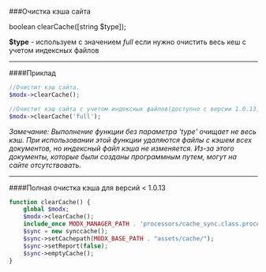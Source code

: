 ###Очистка кэша сайта

boolean clearCache([string $type]);

**$type** - используем с значением *full* если нужно очистить весь кеш с учетом индексных файлов

***

####Приклад

````php
//Очистит кэш сайта.
$modx->clearCache();

//Очистит кэш сайта с учетом индексных файлов(доступно с версии 1.0.13).
$modx->clearCache('full');
````
*Замечание: Выполнение функции без параметра 'type' очищает не весь кэш. При использовании этой функции удаляются файлы с кэшем всех документов, но индексный файл кэша не изменяется. Из-за этого документы, которые были созданы программным путем, могут на сайте отсутствовать.*

***

####Полная очистка кэша для версий < 1.0.13

````php
function clearCache() {
    global $modx;
    $modx->clearCache();
    include_once MODX_MANAGER_PATH . 'processors/cache_sync.class.processor.php';
    $sync = new synccache();
    $sync->setCachepath(MODX_BASE_PATH . "assets/cache/");
    $sync->setReport(false);
    $sync->emptyCache();
}
````